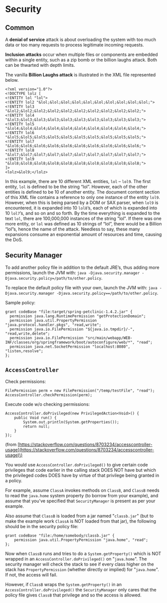 # Security

## Common

A **denial of service** attack is about overloading the system with too much data or too many requests to process legitimate incoming requests.

**Inclusion attacks** occur when multiple files or components are embedded within a single entity, such as a zip bomb or the billion laughs attack. Both can be thwarted with depth limits.

The vanilla **Billion Laughs attack** is illustrated in the XML file represented below.

```text
<?xml version="1.0"?>
<!DOCTYPE lolz [
<!ENTITY lol "lol">
<!ENTITY lol2 "&lol;&lol;&lol;&lol;&lol;&lol;&lol;&lol;&lol;&lol;">
<!ENTITY lol3 "&lol2;&lol2;&lol2;&lol2;&lol2;&lol2;&lol2;&lol2;&lol2;&lol2;">
<!ENTITY lol4 "&lol3;&lol3;&lol3;&lol3;&lol3;&lol3;&lol3;&lol3;&lol3;&lol3;">
<!ENTITY lol5 "&lol4;&lol4;&lol4;&lol4;&lol4;&lol4;&lol4;&lol4;&lol4;&lol4;">
<!ENTITY lol6 "&lol5;&lol5;&lol5;&lol5;&lol5;&lol5;&lol5;&lol5;&lol5;&lol5;">
<!ENTITY lol7 "&lol6;&lol6;&lol6;&lol6;&lol6;&lol6;&lol6;&lol6;&lol6;&lol6;">
<!ENTITY lol8 "&lol7;&lol7;&lol7;&lol7;&lol7;&lol7;&lol7;&lol7;&lol7;&lol7;">
<!ENTITY lol9 "&lol8;&lol8;&lol8;&lol8;&lol8;&lol8;&lol8;&lol8;&lol8;&lol8;">
]>
<lolz>&lol9;</lolz>
```

In this example, there are 10 different XML entities, `lol` – `lol9`. The first entity, `lol` is defined to be the string “lol”.  However, each of the other entities is defined to be 10 of another entity.  The document content section of this XML file contains a reference to only one instance of the entity `lol9`.  However, when this is being parsed by a DOM or SAX parser, when `lol9` is encountered, it is expanded into 10 `lol8`’s, each of which is expanded into 10 `lol7`’s, and so on and so forth.  By the time everything is expanded to the text `lol`, there are 100,000,000 instances of the string "lol".  If there was one more entity, or `lol` was defined as 10 strings of “lol”, there would be a Billion “lol”s, hence the name of the attack.  Needless to say, these many expansions consume an exponential amount of resources and time, causing the DoS.

## Security Manager

To add another policy file in addition to the default JRE’s, thus adding more permissions, launch the JVM with: `java -Djava.security.manager -Djava.security.policy=/path/to/other.policy`.

To replace the default policy file with your own, launch the JVM with: `java -Djava.security.manager -Djava.security.policy==/path/to/other.policy`.

Sample policy:

```text
grant codeBase "file:target/spring-petclinic-1.4.2.jar" {
  permission java.lang.RuntimePermission "getProtectionDomain";
  permission java.util.PropertyPermission "java.protocol.handler.pkgs", "read,write";
  permission java.io.FilePermission "${java.io.tmpdir}/-", "read,write,delete";
  permission java.io.FilePermission "src/main/webapp/WEB-INF/classes/org/springframework/boot/autoconfigure/web/*", "read";
  permission java.net.SocketPermission "localhost:8080", "listen,resolve";
};
```

## `AccessController`

Check permissions:

```text
FilePermission perm = new FilePermission("/temp/testFile", "read");
AccessController.checkPermission(perm);
```

Execute code w/o checking permissions:

```text
AccessController.doPrivileged(new PrivilegedAction<Void>() {
    public Void run() {
        System.out.println(System.getProperties());
        return null;
    }
});
```

\(from [https://stackoverflow.com/questions/8703234/accesscontroller-usage](https://stackoverflow.com/questions/8703234/accesscontroller-usage)\)

You would use `AccessController.doPrivileged()` to give certain code privileges that code earlier in the calling stack DOES NOT have but which the privileged codes DOES have by virtue of that privilege being granted in a policy. 

For example, assume `ClassA` invokes methods on `ClassB`, and `ClassB` needs to read the `java.home` system property \(to borrow from your example\), and assume that you've specified that `SecurityManager` is present as per your example.

Also assume that `ClassB` is loaded from a jar named "`classb.jar`" \(but to make the example work `ClassA` is NOT loaded from that jar\), the following should be in the security policy file:

```text
grant codeBase "file:/home/somebody/classb.jar" { 
    permission java.util.PropertyPermission "java.home", "read";
};
```

Now when `ClassB` runs and tries to do a `System.getProperty()` which is NOT wrapped in an `AccessController.doPrivileged()` on "`java.home`". The security manager will check the stack to see if every class higher on the stack has `PropertyPermission` \(whether directly or implied\) for "`java.home`". If not, the access will fail.

However, if `ClassB` wraps the `System.getProperty()` in an `AccessController.doPrivileged()` the `SecurityManager` only cares that the policy file gives `ClassB` that privilege and so the access is allowed.

